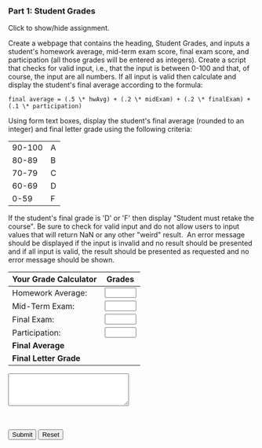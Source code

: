 ### Part 1: Student Grades

<p id="flip">Click to show/hide assignment.</p>
<div id="panel">

Create a webpage that contains the heading, Student Grades, and inputs a student's homework average, mid-term exam score, final exam score, and participation (all those grades will be entered as integers). Create a script that checks for valid input, i.e., that the input is between 0-100 and that, of course, the input are all numbers. If all input is valid then calculate and display the student's final average according to the formula:

```
final average = (.5 \* hwAvg) + (.2 \* midExam) + (.2 \* finalExam) + (.1 \* participation)
```

Using form text boxes, display the student's final average (rounded to an integer) and final letter grade using the following criteria:

|        |     |
| ------ | --- |
| 90-100 | A   |
| 80-89  | B   |
| 70-79  | C   |
| 60-69  | D   |
| 0-59   | F   |

If the student's final grade is 'D' or 'F' then display "Student must retake the course". Be sure to check for valid input and do not allow users to input values that will return NaN or any other "weird" result.  An error message should be displayed if the input is invalid and no result should be presented and if all input is valid, the result should be presented as requested and no error message should be shown.

</div>

<section class="body">

<form name="myform">

| Your Grade Calculator  |                                                    Grades                                                    |
| :--------------------- | :----------------------------------------------------------------------------------------------------------: |
| Homework Average:      |   <input type="number" name="homework" min="0" max="100" step="1" required><span class="validity"></span>    |
| Mid-Term Exam:         |    <input type="number" name="midterm" min="0" max="100" step="1" required><span class="validity"></span>    |
| Final Exam:            |     <input type="number" name="final" min="0" max="100" step="1" required><span class="validity"></span>     |
| Participation:         | <input type="number" name="participation" min="0" max="100" step="1" required><span class="validity"></span> |
| **Final Average**      |                                        <div id="finalaverage"></div>                                         |
| **Final Letter Grade** |                                         <div id="finalletter"></div>                                         |

<textarea rows="4" cols="28" name="result" id="results"></textarea>
<br><br>
<input type="button" class="button-primary" onclick="average()" value="Submit">
<input type="reset" value="Reset" id="reset">

</form>
</section>

<script>
const displayResults = (message = "", average = "", letter = "") => {
        $("#results").text(message);
        $("#finalaverage").text(average);
        $("#finalletter").text(letter);
}

function average(){
    const errMessage = "Invalid input! Please enter integers between 0 and 100.";

    let grades = {
        "homework": parseInt(document.forms["myform"].elements["homework"].value),
        "midterm": parseInt(document.forms["myform"].elements["midterm"].value),
        "final": parseInt(document.forms["myform"].elements["final"].value),
        "participation": parseInt(document.forms["myform"].elements["participation"].value),
        "average": () => Math.round((.5 * grades.homework) + (.2 * grades.midterm) + (.2 * grades.final) + (.1 * grades.participation)),
        "letter": () => (grades.average() >= 90) ? "A" : (grades.average() >= 80) ? "B" : (grades.average() >= 70) ? "C" : (grades.average() >= 80) ? "D" : "F",  
        "result": () => grades.average() < 70 ? "Student must retake the course." : ""
    }

    if 
        (Number.isNaN(grades.homework) || Number.isNaN(grades.midterm) || Number.isNaN(grades.final) || Number.isNaN(grades.participation) || 0 > grades.homework || grades.homework > 100 || 0 > grades.midterm || grades.midterm > 100 || 0 > grades.final || grades.final > 100 || 0 > grades.participation || grades.participation > 100) {
        displayResults(errMessage);
    } else { 
        displayResults(grades.result(), String(grades.average()), grades.letter());
    }
}

window.addEventListener('load', function () {
    $('#reset').click(function(){
        displayResults();
    });
});
</script>
